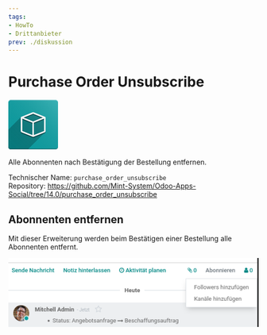 ```yaml
---
tags:
- HowTo
- Drittanbieter
prev: ./diskussion
---
```

# Purchase Order Unsubscribe
![icon_oms_box](assets/icon_oms_box.png)

Alle Abonnenten nach Bestätigung der Bestellung entfernen.
 
Technischer Name: `purchase_order_unsubscribe`\
Repository: <https://github.com/Mint-System/Odoo-Apps-Social/tree/14.0/purchase_order_unsubscribe>

## Abonnenten entfernen

Mit dieser Erweiterung werden beim Bestätigen einer Bestellung alle Abonnenten entfernt.

![](assets/Purchase%20Order%20Unsubscribe.png)